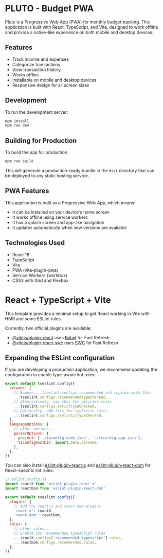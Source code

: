 # PLUTO - Budget PWA

Pluto is a Progressive Web App (PWA) for monthly budget tracking. This application is built with React, TypeScript, and Vite, designed to work offline and provide a native-like experience on both mobile and desktop devices.

## Features

- Track income and expenses
- Categorize transactions
- View transaction history
- Works offline
- Installable on mobile and desktop devices
- Responsive design for all screen sizes

## Development

To run the development server:

```bash
npm install
npm run dev
```

## Building for Production

To build the app for production:

```bash
npm run build
```

This will generate a production-ready bundle in the `dist` directory that can be deployed to any static hosting service.

## PWA Features

This application is built as a Progressive Web App, which means:

- It can be installed on your device's home screen
- It works offline using service workers
- It has a splash screen and app-like navigation
- It updates automatically when new versions are available

## Technologies Used

- React 18
- TypeScript
- Vite
- PWA (vite-plugin-pwa)
- Service Workers (workbox)
- CSS3 with Grid and Flexbox

# React + TypeScript + Vite

This template provides a minimal setup to get React working in Vite with HMR and some ESLint rules.

Currently, two official plugins are available:

- [@vitejs/plugin-react](https://github.com/vitejs/vite-plugin-react/blob/main/packages/plugin-react/README.md) uses [Babel](https://babeljs.io/) for Fast Refresh
- [@vitejs/plugin-react-swc](https://github.com/vitejs/vite-plugin-react-swc) uses [SWC](https://swc.rs/) for Fast Refresh

## Expanding the ESLint configuration

If you are developing a production application, we recommend updating the configuration to enable type-aware lint rules:

```js
export default tseslint.config({
  extends: [
    // Remove ...tseslint.configs.recommended and replace with this
    ...tseslint.configs.recommendedTypeChecked,
    // Alternatively, use this for stricter rules
    ...tseslint.configs.strictTypeChecked,
    // Optionally, add this for stylistic rules
    ...tseslint.configs.stylisticTypeChecked,
  ],
  languageOptions: {
    // other options...
    parserOptions: {
      project: ['./tsconfig.node.json', './tsconfig.app.json'],
      tsconfigRootDir: import.meta.dirname,
    },
  },
})
```

You can also install [eslint-plugin-react-x](https://github.com/Rel1cx/eslint-react/tree/main/packages/plugins/eslint-plugin-react-x) and [eslint-plugin-react-dom](https://github.com/Rel1cx/eslint-react/tree/main/packages/plugins/eslint-plugin-react-dom) for React-specific lint rules:

```js
// eslint.config.js
import reactX from 'eslint-plugin-react-x'
import reactDom from 'eslint-plugin-react-dom'

export default tseslint.config({
  plugins: {
    // Add the react-x and react-dom plugins
    'react-x': reactX,
    'react-dom': reactDom,
  },
  rules: {
    // other rules...
    // Enable its recommended typescript rules
    ...reactX.configs['recommended-typescript'].rules,
    ...reactDom.configs.recommended.rules,
  },
})
```
